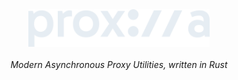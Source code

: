 <div align="center">
    <picture>
        <source media="(prefers-color-scheme: light)" height="60" srcset="./assets/images/proxilla-light.svg">
        <source media="(prefers-color-scheme: dark)" height="60" srcset="./assets/images/proxilla-dark.svg">
        <img height="60" src="./assets/images/proxilla-dark.svg">
    </picture>
    <br />
    <br />
    <i>Modern Asynchronous Proxy Utilities, written in Rust</i>
</div>